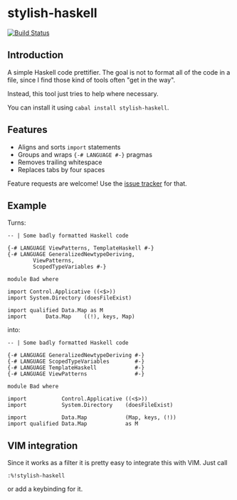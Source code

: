 stylish-haskell
===============

[![Build Status](https://secure.travis-ci.org/jaspervdj/stylish-haskell.png?branch=master)](http://travis-ci.org/jaspervdj/stylish-haskell)

Introduction
------------

A simple Haskell code prettifier. The goal is not to format all of the code in
a file, since I find those kind of tools often "get in the way".

Instead, this tool just tries to help where necessary.

You can install it using `cabal install stylish-haskell`.

Features
--------

- Aligns and sorts `import` statements
- Groups and wraps `{-# LANGUAGE #-}` pragmas
- Removes trailing whitespace
- Replaces tabs by four spaces

Feature requests are welcome! Use the [issue tracker] for that.

[issue tracker]: https://github.com/jaspervdj/stylish-haskell/issues

Example
-------

Turns:

    -- | Some badly formatted Haskell code
    
    {-# LANGUAGE ViewPatterns, TemplateHaskell #-}
    {-# LANGUAGE GeneralizedNewtypeDeriving,
            ViewPatterns,
            ScopedTypeVariables #-}
    
    module Bad where
    
    import Control.Applicative ((<$>))
    import System.Directory (doesFileExist)
    
    import qualified Data.Map as M
    import      Data.Map    ((!), keys, Map)   

into:

    -- | Some badly formatted Haskell code
    
    {-# LANGUAGE GeneralizedNewtypeDeriving #-}
    {-# LANGUAGE ScopedTypeVariables        #-}
    {-# LANGUAGE TemplateHaskell            #-}
    {-# LANGUAGE ViewPatterns               #-}
    
    module Bad where
    
    import           Control.Applicative ((<$>))
    import           System.Directory    (doesFileExist)
    
    import           Data.Map            (Map, keys, (!))
    import qualified Data.Map            as M

VIM integration
---------------

Since it works as a filter it is pretty easy to integrate this with VIM.
Just call

    :%!stylish-haskell

or add a keybinding for it.
